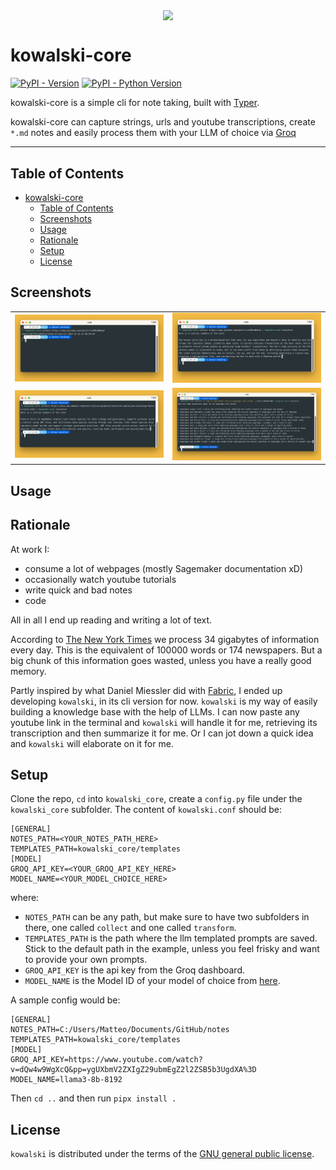 <p align="center">
  <img src="https://static.wikia.nocookie.net/dreamworks-penguins/images/f/f9/Kowalski1New.png/revision/latest?cb=20211201210141"  width="150" align="center"/>
</p>

# kowalski-core

[![PyPI - Version](https://img.shields.io/pypi/v/kowalski-dev.svg)](https://pypi.org/project/kowalski-core)
[![PyPI - Python Version](https://img.shields.io/pypi/pyversions/kowalski-dev.svg)](https://pypi.org/project/kowalski-core)

kowalski-core is a simple cli for note taking, built with [Typer](https://github.com/fastapi/typer).

kowalski-core can capture strings, urls and youtube transcriptions, create `*.md` notes and easily process them with your LLM of choice via [Groq](https://groq.com/)

-----

## Table of Contents

- [kowalski-core](#kowalski-core)
  - [Table of Contents](#table-of-contents)
  - [Screenshots](#screenshots)
  - [Usage](#usage)
  - [Rationale](#rationale)
  - [Setup](#setup)
  - [License](#license)

## Screenshots

<table>
<tr><td><img src="assets/1.png"></td><td><img src="assets/2.png"></td></tr>
<tr><td><img src="assets/3.png"></td><td><img src="assets/4.png"></td></tr>
</table>

## Usage


## Rationale

At work I:
- consume a lot of webpages (mostly Sagemaker documentation xD)
- occasionally watch youtube tutorials
- write quick and bad notes
- code

All in all I end up reading and writing a lot of text.

According to [The New York Times](https://archive.nytimes.com/bits.blogs.nytimes.com/2009/12/09/the-american-diet-34-gigabytes-a-day/) we process 34 gigabytes of information every day. This is the equivalent of 100000 words or 174 newspapers. But a big chunk of this information goes wasted, unless you have a really good memory.

Partly inspired by what Daniel Miessler did with [Fabric](https://github.com/danielmiessler/fabric), I ended up developing `kowalski`, in its cli version for now. `kowalski` is my way of easily building a knowledge base with the help of LLMs. I can now paste any youtube link in the terminal and `kowalski` will handle it for me, retrieving its transcription and then summarize it for me. Or I can jot down a quick idea and `kowalski` will elaborate on it for me.

## Setup

Clone the repo, `cd` into `kowalski_core`, create a `config.py` file under the `kowalski_core` subfolder. The content of `kowalski.conf` should be:
```
[GENERAL]
NOTES_PATH=<YOUR_NOTES_PATH_HERE>
TEMPLATES_PATH=kowalski_core/templates
[MODEL]
GROQ_API_KEY=<YOUR_GROQ_API_KEY_HERE>
MODEL_NAME=<YOUR_MODEL_CHOICE_HERE>
```
where:
- `NOTES_PATH` can be any path, but make sure to have two subfolders in there, one called `collect` and one called `transform`.
- `TEMPLATES_PATH` is the path where the llm templated prompts are saved. Stick to the default path in the example, unless you feel frisky and want to provide your own prompts.
- `GROQ_API_KEY` is the api key from the Groq dashboard.
- `MODEL_NAME` is the Model ID of your model of choice from [here](https://console.groq.com/docs/models).

A sample config would be:
```
[GENERAL]
NOTES_PATH=C:/Users/Matteo/Documents/GitHub/notes
TEMPLATES_PATH=kowalski_core/templates
[MODEL]
GROQ_API_KEY=https://www.youtube.com/watch?v=dQw4w9WgXcQ&pp=ygUXbmV2ZXIgZ29ubmEgZ2l2ZSB5b3UgdXA%3D
MODEL_NAME=llama3-8b-8192
```
Then `cd ..` and then run `pipx install .`

## License

`kowalski` is distributed under the terms of the [GNU general public license](https://www.gnu.org/licenses/gpl-3.0.html).
